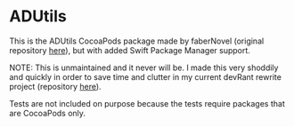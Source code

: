 # ADUtils

This is the ADUtils CocoaPods package made by faberNovel (original repository [here](https://github.com/faberNovel/ADUtils)), but with added Swift Package Manager support.

NOTE: This is unmaintained and it never will be. I made this very shoddily and quickly in order to save time and clutter in my current devRant rewrite project (repository [here](https://github.com/OmerFlame/AltRant)).

Tests are not included on purpose because the tests require packages that are CocoaPods only.

